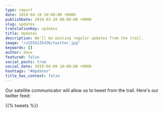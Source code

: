 ```yaml
---
type: report
date: 2019-04-10 10:00:00 +0000
publishDate: 2019-03-20 00:00:00 +0000
slug: updates
translationKey: updates
title: Updates
description: We'll be posting regular updates from the trail.
image: "/v1554135436/twitter.jpg"
keywords: []
author: dave
featured: false
social_posts: true
social_date: 2019-04-09 10:00:00 +0000
hashtags: "#Updates"
title_has_context: false
---
```


Our satellite communicator will allow us to tweet from the trail. Here's our twitter feed:

{{% tweets %}}
